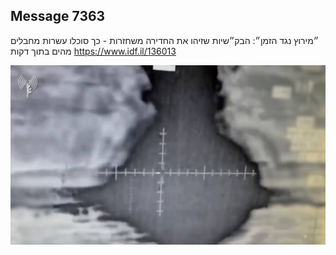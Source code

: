 ## Message 7363

״מירוץ נגד הזמן״:
הבק״שיות שזיהו את החדירה משחזרות - כך סוכלו עשרות מחבלים מהים בתוך דקות
https://www.idf.il/136013

![Photo](./7363/7363_photo.jpg)
